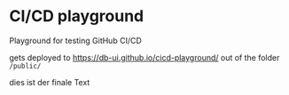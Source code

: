 # CI/CD playground

Playground for testing GitHub CI/CD

gets deployed to https://db-ui.github.io/cicd-playground/ out of the folder `/public/`

dies ist der finale Text
